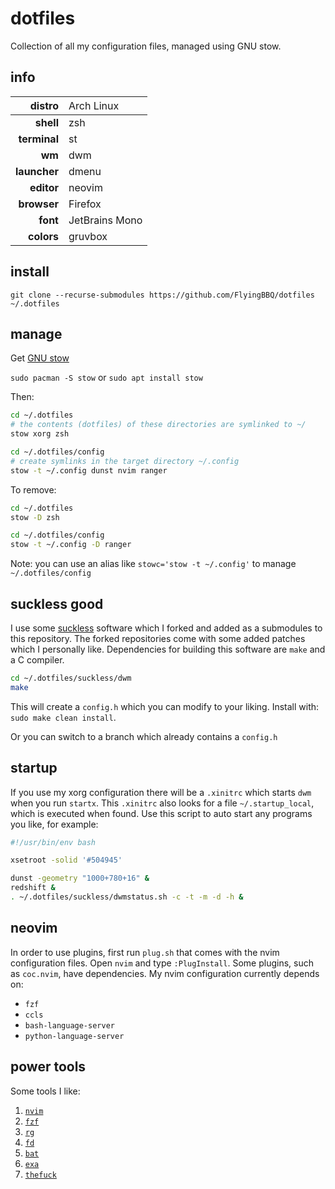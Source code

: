 # dotfiles
Collection of all my configuration files, managed using GNU stow.

## info
| distro|<span style="font-weight:normal">Arch Linux</span>| 
|---:|:---|
| **shell**| zsh |
| **terminal**| st |
| **wm**| dwm |
| **launcher**| dmenu |
| **editor**| neovim |
| **browser**| Firefox |
| **font**| JetBrains Mono |
| **colors**| gruvbox |

## install
`git clone --recurse-submodules https://github.com/FlyingBBQ/dotfiles ~/.dotfiles`

## manage
Get [GNU stow](https://www.gnu.org/software/stow/)

`sudo pacman -S stow` or `sudo apt install stow`

Then:
```bash
cd ~/.dotfiles
# the contents (dotfiles) of these directories are symlinked to ~/
stow xorg zsh

cd ~/.dotfiles/config
# create symlinks in the target directory ~/.config
stow -t ~/.config dunst nvim ranger
```

To remove:
```bash
cd ~/.dotfiles
stow -D zsh

cd ~/.dotfiles/config
stow -t ~/.config -D ranger
```

Note: you can use an alias like `stowc='stow -t ~/.config'` to manage `~/.dotfiles/config`

## suckless good
I use some [suckless](https://suckless.org/) software which I forked and added as a submodules to this repository.
The forked repositories come with some added patches which I personally like.
Dependencies for building this software are `make` and a C compiler.

```bash
cd ~/.dotfiles/suckless/dwm
make
```
This will create a `config.h` which you can modify to your liking.
Install with: `sudo make clean install`.

Or you can switch to a branch which already contains a `config.h`

## startup
If you use my xorg configuration there will be a `.xinitrc` which starts `dwm` when you run `startx`.
This `.xinitrc` also looks for a file `~/.startup_local`, which is executed when found.
Use this script to auto start any programs you like, for example:

```bash
#!/usr/bin/env bash

xsetroot -solid '#504945'

dunst -geometry "1000+780+16" &
redshift &
. ~/.dotfiles/suckless/dwmstatus.sh -c -t -m -d -h &
```

## neovim
In order to use plugins, first run `plug.sh` that comes with the nvim configuration files.
Open `nvim` and type `:PlugInstall`.
Some plugins, such as `coc.nvim`, have dependencies.
My nvim configuration currently depends on:

- `fzf`
- `ccls`
- `bash-language-server`
- `python-language-server`

## power tools
Some tools I like:

1. [`nvim`](https://neovim.io/)
1. [`fzf`](https://github.com/junegunn/fzf)
1. [`rg`](https://github.com/BurntSushi/ripgrep)
1. [`fd`](https://github.com/sharkdp/fd)
1. [`bat`](https://github.com/sharkdp/bat)
1. [`exa`](https://github.com/ogham/exa)
1. [`thefuck`](https://github.com/nvbn/thefuck)
